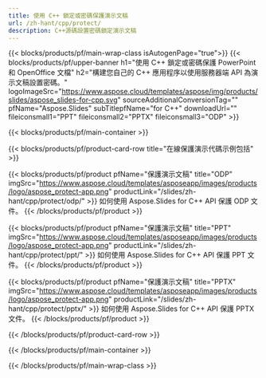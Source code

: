 ```yaml
---
title: 使用 C++ 鎖定或密碼保護演示文稿
url: /zh-hant/cpp/protect/
description: C++源碼設置密碼鎖定演示文稿
---
```


{{< blocks/products/pf/main-wrap-class isAutogenPage="true">}}
{{< blocks/products/pf/upper-banner h1="使用 C++ 鎖定或密碼保護 PowerPoint 和 OpenOffice 文檔" h2="構建您自己的 C++ 應用程序以使用服務器端 API 為演示文稿設置密碼。" logoImageSrc="https://www.aspose.cloud/templates/aspose/img/products/slides/aspose_slides-for-cpp.svg" sourceAdditionalConversionTag="" pfName="Aspose.Slides" subTitlepfName="for C++" downloadUrl="" fileiconsmall1="PPT" fileiconsmall2="PPTX" fileiconsmall3="ODP" >}}

{{< blocks/products/pf/main-container >}}

{{< blocks/products/pf/product-card-row title="在線保護演示代碼示例包括" >}}

{{< blocks/products/pf/product pfName="保護演示文稿" title="ODP" imgSrc="https://www.aspose.cloud/templates/asposeapp/images/products/logo/aspose_protect-app.png" productLink="/slides/zh-hant/cpp/protect/odp/" >}}
如何使用 Aspose.Slides for C++ API 保護 ODP 文件。
{{< /blocks/products/pf/product >}}

{{< blocks/products/pf/product pfName="保護演示文稿" title="PPT" imgSrc="https://www.aspose.cloud/templates/asposeapp/images/products/logo/aspose_protect-app.png" productLink="/slides/zh-hant/cpp/protect/ppt/" >}}
如何使用 Aspose.Slides for C++ API 保護 PPT 文件。
{{< /blocks/products/pf/product >}}

{{< blocks/products/pf/product pfName="保護演示文稿" title="PPTX" imgSrc="https://www.aspose.cloud/templates/asposeapp/images/products/logo/aspose_protect-app.png" productLink="/slides/zh-hant/cpp/protect/pptx/" >}}
如何使用 Aspose.Slides for C++ API 保護 PPTX 文件。
{{< /blocks/products/pf/product >}}



{{< /blocks/products/pf/product-card-row >}}

{{< /blocks/products/pf/main-container >}}
    
{{< /blocks/products/pf/main-wrap-class >}}